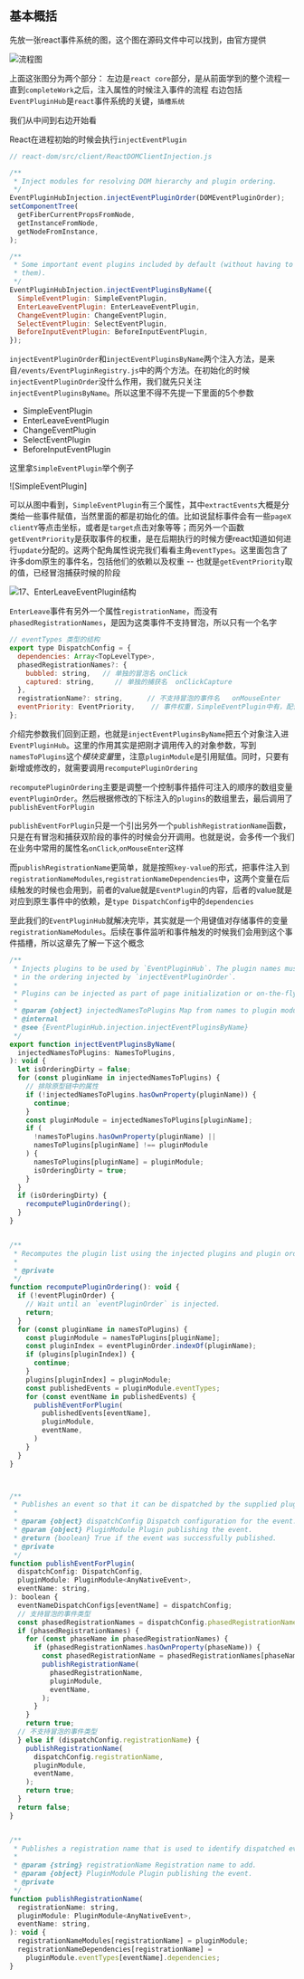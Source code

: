 ## 基本概括

先放一张react事件系统的图，这个图在源码文件中可以找到，由官方提供

![流程图](./image/16、react事件机制流程图.png)

上面这张图分为两个部分：
左边是`react core`部分，是从前面学到的整个流程一直到`completeWork`之后，注入属性的时候注入事件的流程
右边包括`EventPluginHub`是`react`事件系统的关键，`插槽系统`

我们从中间到右边开始看

React在进程初始的时候会执行`injectEventPlugin`

```js
// react-dom/src/client/ReactDOMClientInjection.js

/**
 * Inject modules for resolving DOM hierarchy and plugin ordering.
 */
EventPluginHubInjection.injectEventPluginOrder(DOMEventPluginOrder);
setComponentTree(
  getFiberCurrentPropsFromNode,
  getInstanceFromNode,
  getNodeFromInstance,
);

/**
 * Some important event plugins included by default (without having to require
 * them).
 */
EventPluginHubInjection.injectEventPluginsByName({
  SimpleEventPlugin: SimpleEventPlugin,
  EnterLeaveEventPlugin: EnterLeaveEventPlugin,
  ChangeEventPlugin: ChangeEventPlugin,
  SelectEventPlugin: SelectEventPlugin,
  BeforeInputEventPlugin: BeforeInputEventPlugin,
});
```

`injectEventPluginOrder`和`injectEventPluginsByName`两个注入方法，是来自`/events/EventPluginRegistry.js`中的两个方法。在初始化的时候`injectEventPluginOrder`没什么作用，我们就先只关注`injectEventPluginsByName`。所以这里不得不先提一下里面的5个参数

* SimpleEventPlugin
* EnterLeaveEventPlugin
* ChangeEventPlugin
* SelectEventPlugin
* BeforeInputEventPlugin

这里拿`SimpleEventPlugin`举个例子

![SimpleEventPlugin]

可以从图中看到，`SimpleEventPlugin`有三个属性，其中`extractEvents`大概是分类给一些事件赋值，当然里面的都是初始化的值。比如说鼠标事件会有一些`pageX clientY`等点击坐标，或者是`target`点击对象等等；而另外一个函数`getEventPriority`是获取事件的权重，是在后期执行的时候方便react知道如何进行`update`分配的。这两个配角属性说完我们看看主角`eventTypes`。这里面包含了许多dom原生的事件名，包括他们的依赖以及权重 -- 也就是`getEventPriority`取的值，已经冒泡捕获时候的阶段

![17、EnterLeaveEventPlugin结构](./image/17、EnterLeaveEventPlugin结构.png)

`EnterLeave`事件有另外一个属性`registrationName`，而没有`phasedRegistrationNames`，是因为这类事件不支持冒泡，所以只有一个名字

```js
// eventTypes 类型的结构
export type DispatchConfig = {
  dependencies: Array<TopLevelType>,
  phasedRegistrationNames?: {   
    bubbled: string,   // 单独的冒泡名 onClick
    captured: string,     // 单独的捕获名  onClickCapture
  },
  registrationName?: string,      // 不支持冒泡的事件名   onMouseEnter
  eventPriority: EventPriority,    // 事件权重，SimpleEventPlugin中有，配合getEventPriority使用
};

```


介绍完参数我们回到正题，也就是`injectEventPluginsByName`把五个对象注入进`EventPluginHub`。这里的作用其实是把刚才调用传入的对象参数，写到`namesToPlugins`这个*模块变量*里，注意`pluginModule`是引用赋值。同时，只要有新增或修改的，就需要调用`recomputePluginOrdering`

`recomputePluginOrdering`主要是调整一个控制事件插件可注入的顺序的数组变量`eventPluginOrder`。然后根据修改的下标注入的`plugins`的数组里去，最后调用了`publishEventForPlugin`

`publishEventForPlugin`只是一个引出另外一个`publishRegistrationName`函数，只是在有冒泡和捕获双阶段的事件的时候会分开调用。也就是说，会多传一个我们在业务中常用的属性名`onClick`,`onMouseEnter`这样

而`publishRegistrationName`更简单，就是按照`key-value`的形式，把事件注入到`registrationNameModules`,`registrationNameDependencies`中，这两个变量在后续触发的时候也会用到，前者的value就是`EventPlugin`的内容，后者的value就是对应到原生事件中的依赖，是`type DispatchConfig`中的`dependencies`

至此我们的`EventPluginHub`就解决完毕，其实就是一个用键值对存储事件的变量`registrationNameModules`。后续在事件监听和事件触发的时候我们会用到这个事件插槽，所以这章先了解一下这个概念

```js
/**
 * Injects plugins to be used by `EventPluginHub`. The plugin names must be
 * in the ordering injected by `injectEventPluginOrder`.
 *
 * Plugins can be injected as part of page initialization or on-the-fly.
 *
 * @param {object} injectedNamesToPlugins Map from names to plugin modules.
 * @internal
 * @see {EventPluginHub.injection.injectEventPluginsByName}
 */
export function injectEventPluginsByName(
  injectedNamesToPlugins: NamesToPlugins,
): void {
  let isOrderingDirty = false;
  for (const pluginName in injectedNamesToPlugins) {
    // 排除原型链中的属性
    if (!injectedNamesToPlugins.hasOwnProperty(pluginName)) {
      continue;
    }
    const pluginModule = injectedNamesToPlugins[pluginName];
    if (
      !namesToPlugins.hasOwnProperty(pluginName) ||
      namesToPlugins[pluginName] !== pluginModule
    ) {
      namesToPlugins[pluginName] = pluginModule;
      isOrderingDirty = true;
    }
  }
  if (isOrderingDirty) {
    recomputePluginOrdering();
  }
}


/**
 * Recomputes the plugin list using the injected plugins and plugin ordering.
 *
 * @private
 */
function recomputePluginOrdering(): void {
  if (!eventPluginOrder) {
    // Wait until an `eventPluginOrder` is injected.
    return;
  }
  for (const pluginName in namesToPlugins) {
    const pluginModule = namesToPlugins[pluginName];
    const pluginIndex = eventPluginOrder.indexOf(pluginName);
    if (plugins[pluginIndex]) {
      continue;
    }
    plugins[pluginIndex] = pluginModule;
    const publishedEvents = pluginModule.eventTypes;
    for (const eventName in publishedEvents) {
      publishEventForPlugin(
        publishedEvents[eventName],
        pluginModule,
        eventName,
      )
    }
  }
}



/**
 * Publishes an event so that it can be dispatched by the supplied plugin.
 *
 * @param {object} dispatchConfig Dispatch configuration for the event.
 * @param {object} PluginModule Plugin publishing the event.
 * @return {boolean} True if the event was successfully published.
 * @private
 */
function publishEventForPlugin(
  dispatchConfig: DispatchConfig,
  pluginModule: PluginModule<AnyNativeEvent>,
  eventName: string,
): boolean {
  eventNameDispatchConfigs[eventName] = dispatchConfig;
  // 支持冒泡的事件类型
  const phasedRegistrationNames = dispatchConfig.phasedRegistrationNames;
  if (phasedRegistrationNames) {
    for (const phaseName in phasedRegistrationNames) {
      if (phasedRegistrationNames.hasOwnProperty(phaseName)) {
        const phasedRegistrationName = phasedRegistrationNames[phaseName];
        publishRegistrationName(
          phasedRegistrationName,
          pluginModule,
          eventName,
        );
      }
    }
    return true;
  // 不支持冒泡的事件类型
  } else if (dispatchConfig.registrationName) {
    publishRegistrationName(
      dispatchConfig.registrationName,
      pluginModule,
      eventName,
    );
    return true;
  }
  return false;
}


/**
 * Publishes a registration name that is used to identify dispatched events.
 *
 * @param {string} registrationName Registration name to add.
 * @param {object} PluginModule Plugin publishing the event.
 * @private
 */
function publishRegistrationName(
  registrationName: string,
  pluginModule: PluginModule<AnyNativeEvent>,
  eventName: string,
): void {
  registrationNameModules[registrationName] = pluginModule;
  registrationNameDependencies[registrationName] =
    pluginModule.eventTypes[eventName].dependencies;
}

```